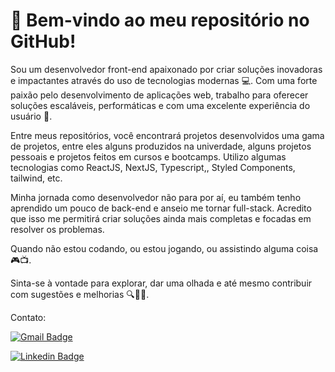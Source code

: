 # 🚀 Bem-vindo ao meu repositório no GitHub!

Sou um desenvolvedor front-end apaixonado por criar soluções inovadoras e impactantes através do uso de tecnologias modernas 💻. Com uma forte paixão pelo desenvolvimento de aplicações web, trabalho para oferecer soluções escaláveis, performáticas e com uma excelente experiência do usuário 🤩.

Entre meus repositórios, você encontrará projetos desenvolvidos uma gama de projetos, entre eles alguns produzidos na univerdade, alguns projetos pessoais e projetos feitos em cursos e bootcamps. Utilizo algumas tecnologias como ReactJS, NextJS, Typescript,, Styled Components, tailwind, etc.

Minha jornada como desenvolvedor não para por aí, eu também tenho aprendido um pouco de back-end e anseio me tornar full-stack. Acredito que isso me permitirá criar soluções ainda mais completas e focadas em resolver os problemas.

Quando não estou codando, ou estou jogando, ou assistindo alguma coisa 🎮📺.

Sinta-se à vontade para explorar, dar uma olhada e até mesmo contribuir com sugestões e melhorias 🔍👨‍💻.

Contato:

[![Gmail Badge](https://img.shields.io/badge/-beefreguglia@gmail.com-c14438?style=flat-square&logo=Gmail&logoColor=white&link=mailto:beefreguglia@gmail.com)](mailto:beefreguglia@gmail.com)

[![Linkedin Badge](https://img.shields.io/badge/-BernardoFreguglia-blue?style=flat-square&logo=Linkedin&logoColor=white&link=https://www.linkedin.com/in/bernardo-freguglia/)](https://www.linkedin.com/in/bernardo-freguglia/) 

